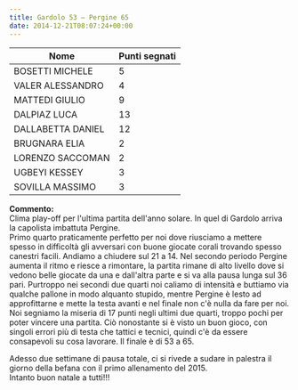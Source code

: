 ```yaml
---
title: Gardolo 53 – Pergine 65
date: 2014-12-21T08:07:24+00:00
---
```

| **Nome** | **Punti segnati** |
| -------- | ----------------- |
| BOSETTI MICHELE | 5 |
| VALER ALESSANDRO | 4 |
| MATTEDI GIULIO | 9 |
| DALPIAZ LUCA | 13 |
| DALLABETTA DANIEL | 12 |
| BRUGNARA ELIA | 2 |
| LORENZO SACCOMAN | 2 |
| UGBEYI KESSEY | 3 |
| SOVILLA MASSIMO | 3 |

**Commento:**  
Clima play-off per l'ultima partita dell'anno solare. In quel di Gardolo arriva la capolista imbattuta Pergine.  
Primo quarto praticamente perfetto per noi dove riusciamo a mettere spesso in difficoltà gli avversari con buone giocate corali trovando spesso canestri facili. Andiamo a chiudere sul 21 a 14. Nel secondo periodo Pergine aumenta il ritmo e riesce a rimontare, la partita rimane di alto livello dove si vedono belle giocate da una e dall'altra parte e si va alla pausa lunga sul 36 pari. Purtroppo nei secondi due quarti noi caliamo di intensità e buttiamo via qualche pallone in modo alquanto stupido, mentre Pergine è lesto ad approfittarne e mette la testa avanti e nel finale non c'è nulla da fare per noi. Noi segniamo la miseria di 17 punti negli ultimi due quarti, troppo pochi per poter vincere una partita. Ciò nonostante si è visto un buon gioco, con singoli errori più di testa che tattici e tecnici, quindi c'è da essere consapevoli su cosa lavorare. Il finale è di 53 a 65.

Adesso due settimane di pausa totale, ci si rivede a sudare in palestra il giorno della befana con il primo allenamento del 2015.  
Intanto buon natale a tutti!!!